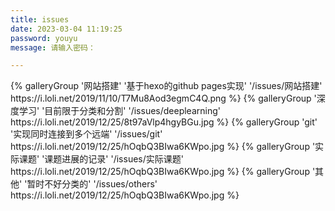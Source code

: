 ```yaml
---
title: issues
date: 2023-03-04 11:19:25
password: youyu
message: 请输入密码：

---
```


<div class="gallery-group-main">
{% galleryGroup '网站搭建' '基于hexo的github pages实现' '/issues/网站搭建' https://i.loli.net/2019/11/10/T7Mu8Aod3egmC4Q.png %}
{% galleryGroup '深度学习' '目前限于分类和分割' '/issues/deeplearning' https://i.loli.net/2019/12/25/8t97aVlp4hgyBGu.jpg %}
{% galleryGroup 'git' '实现同时连接到多个远端' '/issues/git' https://i.loli.net/2019/12/25/hOqbQ3BIwa6KWpo.jpg %}
{% galleryGroup '实际课题' '课题进展的记录' '/issues/实际课题' https://i.loli.net/2019/12/25/hOqbQ3BIwa6KWpo.jpg %}
{% galleryGroup '其他' '暂时不好分类的' '/issues/others' https://i.loli.net/2019/12/25/hOqbQ3BIwa6KWpo.jpg %}
</div>

